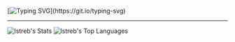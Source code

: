 [![Typing SVG](https://readme-typing-svg.herokuapp.com?font=Fira+Code&size=30&duration=1000&pause=500&color=A318F7&center=true&vCenter=true&multiline=true&width=1000&height=80&lines=Hello+World!;I'm+Laura.)](https://git.io/typing-svg)

---

![lstreb's Stats](https://github-readme-stats.vercel.app/api?username=lstreb&theme=buefy&show_icons=true&hide_border=true&count_private=true)
![lstreb's Top Languages](https://github-readme-stats.vercel.app/api/top-langs/?username=lstreb&theme=buefy&show_icons=true&hide_border=true&layout=compact)
